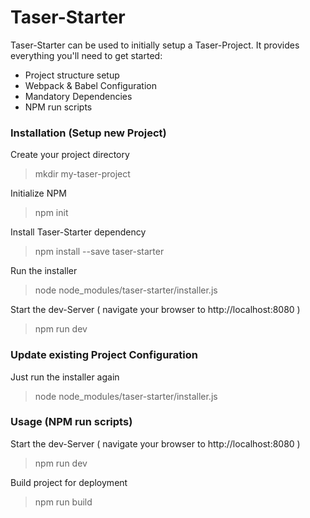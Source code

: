 Taser-Starter
===================================

Taser-Starter can be used to initially setup a Taser-Project. It provides everything you'll need to get started:

* Project structure setup
* Webpack & Babel Configuration
* Mandatory Dependencies
* NPM run scripts

### Installation (Setup new Project)

Create your project directory
> mkdir my-taser-project


Initialize NPM
> npm init

Install Taser-Starter dependency
> npm install --save taser-starter

Run the installer
> node node_modules/taser-starter/installer.js

Start the dev-Server ( navigate your browser to http://localhost:8080 )
> npm run dev

### Update existing Project Configuration

Just run the installer again
> node node_modules/taser-starter/installer.js

### Usage (NPM run scripts)

Start the dev-Server ( navigate your browser to http://localhost:8080 )
> npm run dev

Build project for deployment
> npm run build
